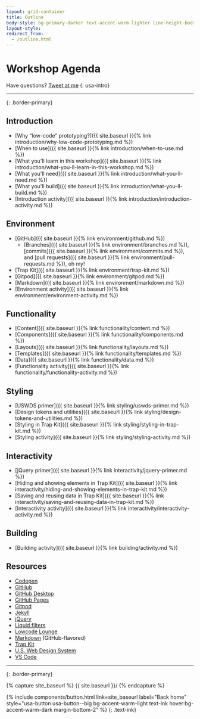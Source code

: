 ```yaml
---
layout: grid-container
title: Outline
body-style: bg-primary-darker text-accent-warm-lighter line-height-body-4 padding-bottom-9 font-body-lg slide
layout-style:
redirect_from:
  - /outline.html
---
```


# Workshop Agenda

Have questions? [Tweet at me](https://tiny.one/pn8bdvwr)
{: usa-intro}

<hr>{: .border-primary}

## Introduction

- [Why “low-code” prototyping?]({{ site.baseurl }}{% link introduction/why-low-code-prototyping.md %})
- [When to use]({{ site.baseurl }}{% link introduction/when-to-use.md %})
- [What you'll learn in this workshop]({{ site.baseurl }}{% link introduction/what-you-ll-learn-in-this-workshop.md %})
- [What you'll need]({{ site.baseurl }}{% link introduction/what-you-ll-need.md %})
- [What you'll build]({{ site.baseurl }}{% link introduction/what-you-ll-build.md %})
- [Introduction activity]({{ site.baseurl }}{% link introduction/introduction-activity.md %})

## Environment

- [GitHub]({{ site.baseurl }}{% link environment/github.md %})
    - [Branches]({{ site.baseurl }}{% link environment/branches.md %}), [commits]({{ site.baseurl }}{% link environment/commits.md %}), and [pull requests]({{ site.baseurl }}{% link environment/pull-requests.md %}), oh my!
- [Trap Kit]({{ site.baseurl }}{% link environment/trap-kit.md %})
- [Gitpod]({{ site.baseurl }}{% link environment/gitpod.md %})
- [Markdown]({{ site.baseurl }}{% link environment/markdown.md %})
- [Environment activity]({{ site.baseurl }}{% link environment/environment-activity.md %})

## Functionality

- [Content]({{ site.baseurl }}{% link functionality/content.md %})
- [Components]({{ site.baseurl }}{% link functionality/components.md %})
- [Layouts]({{ site.baseurl }}{% link functionality/layouts.md %})
- [Templates]({{ site.baseurl }}{% link functionality/templates.md %})
- [Data]({{ site.baseurl }}{% link functionality/data.md %})
- [Functionality activity]({{ site.baseurl }}{% link functionality/functionality-activity.md %})

## Styling

- [USWDS primer]({{ site.baseurl }}{% link styling/uswds-primer.md %})
- [Design tokens and utilities]({{ site.baseurl }}{% link styling/design-tokens-and-utilities.md %})
- [Styling in Trap Kit]({{ site.baseurl }}{% link styling/styling-in-trap-kit.md %})
- [Styling activity]({{ site.baseurl }}{% link styling/styling-activity.md %})

## Interactivity

- [jQuery primer]({{ site.baseurl }}{% link interactivity/jquery-primer.md %})
- [Hiding and showing elements in Trap Kit]({{ site.baseurl }}{% link interactivity/hiding-and-showing-elements-in-trap-kit.md %})
- [Saving and reusing data in Trap Kit]({{ site.baseurl }}{% link interactivity/saving-and-reusing-data-in-trap-kit.md %})
- [Interactivity activity]({{ site.baseurl }}{% link interactivity/interactivity-activity.md %})

## Building

- [Building activity]({{ site.baseurl }}{% link building/activity.md %})

## Resources

- [Codepen](https://codepen.io/)
- [GitHub](https://github.com/)
- [GitHub Desktop](https://desktop.github.com/)
- [GitHub Pages](https://pages.github.com/)
- [Gitpod](https://www.gitpod.io/)
- [Jekyll](https://jekyllrb.com/)
- [jQuery](https://jquery.com/)
- [Liquid filters](https://shopify.github.io/liquid/filters/abs/)
- [Lowcode Lounge](http://lowcodelounge.co)
- [Markdown](https://docs.github.com/en/get-started/writing-on-github/getting-started-with-writing-and-formatting-on-github/basic-writing-and-formatting-syntax) (GitHub-flavored)
- [Trap Kit](https://trapkit.co/)
- [U.S. Web Design System](https://designsystem.digital.gov/)
- [VS Code](https://code.visualstudio.com/)

<hr>{: .border-primary}

{% capture site_baseurl %}
{{ site.baseurl }}/
{% endcapture %}

{% include components/button.html link=site_baseurl label="Back home" style="usa-button usa-button--big bg-accent-warm-light text-ink hover:bg-accent-warm-dark margin-bottom-2" %}
{: .text-ink}